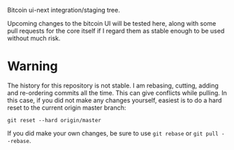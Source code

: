 
Bitcoin ui-next integration/staging tree.

Upcoming changes to the bitcoin UI will be tested here, along with some
pull requests for the core itself if I regard them as stable enough to
be used without much risk.

Warning
=================

The history for this repository is not stable. I am rebasing, cutting,
adding and re-ordering commits all the time. This can give conflicts while
pulling. In this case, if you did not make any changes yourself, easiest is
to do a hard reset to the current origin master branch:

    git reset --hard origin/master

If you did make your own changes, be sure to use `git rebase` or `git pull
--rebase`.

